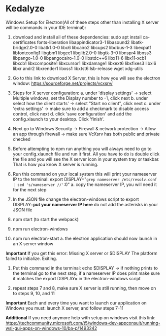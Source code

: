 # Kedalyze

Windows Setup for Electron(All of these steps other than installing X server will be commands in your IDE terminal):

1. download and install all of these dependencies:
sudo apt install ca-certificates fonts-liberation libappindicator3-1 libasound2 libatk-bridge2.0-0 libatk1.0-0 libc6 libcairo2 libcups2 libdbus-1-3 libexpat1 libfontconfig1 libgbm1 libgcc1 libglib2.0-0 libgtk-3-0 libnspr4 libnss3 libpango-1.0-0 libpangocairo-1.0-0 libstdc++6 libx11-6 libx11-xcb1 libxcb1 libxcomposite1 libxcursor1 libxdamage1 libxext6 libxfixes3 libxi6 libxr
andr2 libxrender1 libxss1 libxtst6 lsb-release wget xdg-utils

2. Go to this link to download X Server, this is how you will see the electron window: https://sourceforge.net/projects/vcxsrv/


3. Steps for X server configuration: 
	a. under 'display settings' -> select Multiple windows, set the Display number to -1, click next
	b. under select how the client starts' -> select "Start no client", click next 
	c. under 'extra settings' -> make sure to add a checkmark to disable access control, click next 
	d. click 'save configuration' and add the config.xlaunch to your desktop. Click 'finish'. 

5. Next go to Windows Security -> Firewall & network protection -> Allow an app through firewall -> make sure VcXsrv has both public and private checked

6. Before attempting to npm run anything you will always need to go to your config.xlaunch file and run it first. All you have to do is double click the file and you will see the X server icon in your system tray or taskbar. That is how  you know X server is running. 

7. Run this command on your local system this will print your nameserver IP to the terminal: export DISPLAY="`grep nameserver /etc/resolv.conf | sed 's/nameserver //'`:0"
	a. copy the nameserver IP, you will need it for the next step

8. In the JSON file change the electron-windows script to export DISPLAY=**put your nameserver IP here** do not add the asterisks in your JSON file
	
9. npm start (to start the webpack)

10. npm run electron-windows

11. npm run electron-start
	a. the electron application should now launch in an X server window

**Important**
If you get this error: Missing X server or $DISPLAY
		       The platform failed to initialize.  Exiting.

1. Put this command in the terminal: echo $DISPLAY -> if nothing prints to the terminal go to the next step, if a nameserver IP does print make sure it matches the export DISPLAY= in the electron-windows script 

2. repeat steps 7 and 8, make sure X server is still running, then move on to steps 9, 10, and 11

**Important**
Each and every time you want to launch our application on Windows you must: launch X server, and follow steps 7-11

**Additional**
If you need anymore help with setup on windows visit this link:
https://techcommunity.microsoft.com/t5/windows-dev-appconsult/running-wsl-gui-apps-on-windows-10/ba-p/1493242